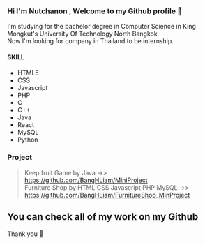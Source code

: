 ### Hi I'm Nutchanon , Welcome to my Github profile 👋
I'm studying for the bachelor degree in Computer Science in King Mongkut's University Of Technology North Bangkok <br>
Now I'm looking for company in Thailand to be internship. <br>

#### SKILL
- HTML5
- CSS
- Javascript
- PHP
- C
- C++
- Java
- React
- MySQL
- Python

### Project
>Keep fruit Game by Java  ->> https://github.com/BangHLiam/MiniProject <br>
>Furniture Shop by HTML CSS Javascript PHP MySQL ->> https://github.com/BangHLiam/FurnitureShop_MinProject <br>

## You can check all of my work on my Github

Thank you 💞️ 
<!---
BangHLiam/BangHLiam is a ✨ special ✨ repository because its `README.md` (this file) appears on your GitHub profile.
You can click the Preview link to take a look at your changes.
- 👋 Hi, I’m @BangHLiam
- 👀 I’m interested in ...
- 🌱 I’m currently learning ...
- 💞️ I’m looking to collaborate on ...
- 📫 How to reach me ...
--->
